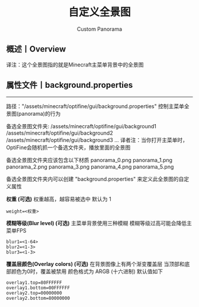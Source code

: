 <center><h1>自定义全景图</h1><p>Custom Panorama</p></center>

## 概述丨Overview

译注：这个全景图指的就是Minecraft主菜单背景中的全景图



## 属性文件丨background.properties

---

路径："/assets/minecraft/optifine/gui/background.properties"
控制主菜单全景图(panorama)的行为

备选全景图文件夹:
 /assets/minecraft/optifine/gui/background1
 /assets/minecraft/optifine/gui/background2
 /assets/minecraft/optifine/gui/background3
 ...
译者注：当你打开主菜单时，OptiFine会随机抓一个备选文件夹，播放里面的全景图

备选全景图文件夹应该包含以下材质
 panorama_0.png
 panorama_1.png
 panorama_2.png
 panorama_3.png
 panorama_4.png
 panorama_5.png

备选全景图文件夹内可以创建 "background.properties" 来定义此全景图的自定义属性

**权重 (可选)**
权重越高，越容易被选中
默认为 1

```
weight=<权重> 
```



**模糊等级(Blur level) (可选)**
主菜单背景使用三种模糊
模糊等级过高可能会降低主菜单FPS

```
blur1=<1-64>
blur2=<1-3>
blur3=<1-3>
```



**覆盖层颜色(Overlay colors) (可选)**
在背景图像上有两个渐变覆盖层
当顶部和底部颜色为0时，覆盖被禁用
颜色格式为 ARGB (十六进制)
默认值如下

```
overlay1.top=80FFFFFF
overlay1.bottom=00FFFFFF
overlay2.top=00000000
overlay2.bottom=80000000
```

